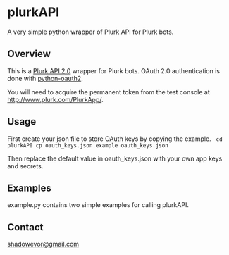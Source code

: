 # plurkAPI
A very simple python wrapper of Plurk API for Plurk bots.

## Overview
This is a [Plurk API 2.0](http://www.plurk.com/API) wrapper for Plurk bots. OAuth 2.0 authentication is done with [python-oauth2](https://github.com/joestump/python-oauth2).

You will need to acquire the permanent token from the test console at http://www.plurk.com/PlurkApp/.

## Usage

First create your json file to store OAuth keys by copying the example.
<code>
cd plurkAPI
cp oauth_keys.json.example oauth_keys.json
</code>

Then replace the default value in oauth_keys.json with your own app keys and secrets.

## Examples
example.py contains two simple examples for calling plurkAPI.

## Contact
shadowevor@gmail.com
